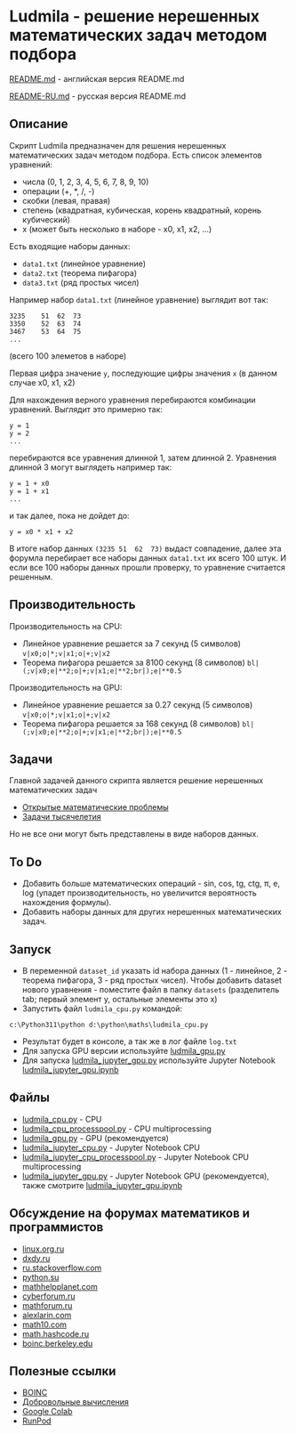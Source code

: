# Ludmila - решение нерешенных математических задач методом подбора

[README.md](README.md) - английская версия README.md 

[README-RU.md](README-RU.md) - русская версия README.md

## Описание
Скрипт Ludmila предназначен для решения нерешенных математических задач методом подбора.
Есть список элементов уравнений:

- числа (0, 1, 2, 3, 4, 5, 6, 7, 8, 9, 10)
- операции (+, *, /, -)
- скобки (левая, правая)
- степень (квадратная, кубическая, корень квадратный, корень кубический)
- x (может быть несколько в наборе - x0, x1, x2, ...)

Есть входящие наборы данных:
- `data1.txt` (линейное уравнение)
- `data2.txt` (теорема пифагора)
- `data3.txt` (ряд простых чисел)

Например набор `data1.txt` (линейное уравнение) выглядит вот так:

```
3235	51	62	73
3350	52	63	74
3467	53	64	75
...
```
(всего 100 элеметов в наборе)

Первая цифра значение `y`, последующие цифры значения `x` (в данном случае x0, x1, x2) 

Для нахождения верного уравнения перебираются комбинации уравнений. Выглядит это примерно так:

```
y = 1
y = 2
...
```

перебираются все уравнения длинной 1, затем длинной 2. Уравнения длинной 3 могут выглядеть например так:

```
y = 1 + x0
y = 1 + x1
...
```
и так далее, пока не дойдет до:

```
y = x0 * x1 + x2
```

В итоге набор данных `(3235	51	62	73)` выдаст совпадение, далее эта форумла перебирает все наборы данных `data1.txt` их всего 100 штук. И если все 100 наборы данных прошли проверку, то уравнение считается решенным.

## Производительность
Производительность на CPU:

- Линейное уравнение решается за 7 секунд (5 символов) `v|x0;o|*;v|x1;o|+;v|x2`
- Теорема пифагора решается за 8100 секунд (8 символов) `bl|(;v|x0;e|**2;o|+;v|x1;e|**2;br|);e|**0.5`

Производительность на GPU:
- Линейное уравнение решается за 0.27 секунд (5 символов) `v|x0;o|*;v|x1;o|+;v|x2`
- Теорема пифагора решается за 168 секунд (8 символов) `bl|(;v|x0;e|**2;o|+;v|x1;e|**2;br|);e|**0.5`

## Задачи
Главной задачей данного скрипта является решение нерешенных математических задач 
- [Открытые математические проблемы](https://ru.wikipedia.org/wiki/%D0%9E%D1%82%D0%BA%D1%80%D1%8B%D1%82%D1%8B%D0%B5_%D0%BC%D0%B0%D1%82%D0%B5%D0%BC%D0%B0%D1%82%D0%B8%D1%87%D0%B5%D1%81%D0%BA%D0%B8%D0%B5_%D0%BF%D1%80%D0%BE%D0%B1%D0%BB%D0%B5%D0%BC%D1%8B)
- [Задачи тысячелетия](https://ru.wikipedia.org/wiki/%D0%97%D0%B0%D0%B4%D0%B0%D1%87%D0%B8_%D1%82%D1%8B%D1%81%D1%8F%D1%87%D0%B5%D0%BB%D0%B5%D1%82%D0%B8%D1%8F)

Но не все они могут быть представлены в виде наборов данных.

## To Do
- Добавить больше математических операций - sin, cos, tg, ctg, π, e, log (упадет производительность, но увеличится вероятность нахождения формулы).
- Добавить наборы данных для других нерешенных математических задач.

## Запуск
- В переменной `dataset_id` указать id набора данных (1 - линейное, 2 - теорема пифагора, 3 - ряд простых чисел). Чтобы добавить dataset нового уравнения - поместите файл в папку `datasets` (разделитель tab; первый элемент y, остальные элементы это x)
- Запустить файл `ludmila_cpu.py` командой:
```
c:\Python311\python d:\python\maths\ludmila_cpu.py
```
- Результат будет в консоле, а так же в лог файле `log.txt`
- Для запуска GPU версии используйте [ludmila_gpu.py](ludmila_gpu.py)
- Для запуска [ludmila_jupyter_gpu.py](ludmila_jupyter_gpu.py) используйте Jupyter Notebook [ludmila_jupyter_gpu.ipynb](ludmila_jupyter_gpu.ipynb)

## Файлы
- [ludmila_cpu.py](ludmila_cpu.py) - CPU
- [ludmila_cpu_processpool.py](ludmila_cpu_processpool.py) - CPU multiprocessing
- [ludmila_gpu.py](ludmila_gpu.py) - GPU (рекомендуется)
- [ludmila_jupyter_cpu.py](ludmila_jupyter_cpu.py) - Jupyter Notebook CPU
- [ludmila_jupyter_cpu_processpool.py](ludmila_jupyter_cpu_processpool.py) - Jupyter Notebook CPU multiprocessing
- [ludmila_jupyter_gpu.py](ludmila_jupyter_gpu.py) - Jupyter Notebook GPU (рекомендуется), также смотрите [ludmila_jupyter_gpu.ipynb](ludmila_jupyter_gpu.ipynb)

## Обсуждение на форумах математиков и программистов
- [linux.org.ru](https://www.linux.org.ru/forum/general/16478781)
- [dxdy.ru](https://dxdy.ru/topic146962.html)
- [ru.stackoverflow.com](https://ru.stackoverflow.com/questions/1318101/gpu-%d0%b2%d1%8b%d1%87%d0%b8%d1%81%d0%bb%d0%b5%d0%bd%d0%b8%d1%8f-%d0%b2%d0%bc%d0%b5%d1%81%d1%82%d0%be-cpu-%d0%b2%d1%8b%d1%87%d0%b8%d1%81%d0%bb%d0%b5%d0%bd%d0%b8%d0%b9)
- [python.su](https://python.su/forum/topic/40596/)
- [mathhelpplanet.com](http://mathhelpplanet.com/viewtopic.php?f=51&t=74861)
- [cyberforum.ru](https://www.cyberforum.ru/python-science/thread2865629.html)
- [mathforum.ru](http://www.mathforum.ru/forum/read/1/103766/)
- [alexlarin.com](https://alexlarin.com/viewtopic.php?f=4&t=17347)
- [math10.com](https://www.math10.com/ru/forum/viewtopic.php?f=42&t=3185)
- [math.hashcode.ru](http://math.hashcode.ru/questions/226775/python-ludmila-%D1%80%D0%B5%D1%88%D0%B5%D0%BD%D0%B8%D0%B5-%D0%BD%D0%B5%D1%80%D0%B5%D1%88%D0%B5%D0%BD%D0%BD%D1%8B%D1%85-%D0%BC%D0%B0%D1%82%D0%B5%D0%BC%D0%B0%D1%82%D0%B8%D1%87%D0%B5%D1%81%D0%BA%D0%B8%D1%85-%D0%B7%D0%B0%D0%B4%D0%B0%D1%87-%D0%BC%D0%B5%D1%82%D0%BE%D0%B4%D0%BE%D0%BC-%D0%BF%D0%BE%D0%B4%D0%B1%D0%BE%D1%80%D0%B0)
- [boinc.berkeley.edu](https://boinc.berkeley.edu/forum_thread.php?id=15575)

## Полезные ссылки
- [BOINC](https://ru.wikipedia.org/wiki/BOINC)
- [Добровольные вычисления](https://ru.wikipedia.org/wiki/%D0%94%D0%BE%D0%B1%D1%80%D0%BE%D0%B2%D0%BE%D0%BB%D1%8C%D0%BD%D1%8B%D0%B5_%D0%B2%D1%8B%D1%87%D0%B8%D1%81%D0%BB%D0%B5%D0%BD%D0%B8%D1%8F)
- [Google Colab](https://colab.research.google.com/signup)
- [RunPod](https://www.runpod.io/pricing)